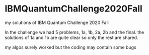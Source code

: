 # IBMQuantumChallenge2020Fall
my solutions of IBM Quantum Challenge 2020 Fall 

In the challenge we had 5 problems, 1a, 1b, 2a, 2b and the final.
the solutions of 1a and 1b are quite clear so only the rest are shared.

my algos surely worked but the coding may contain some bugs
